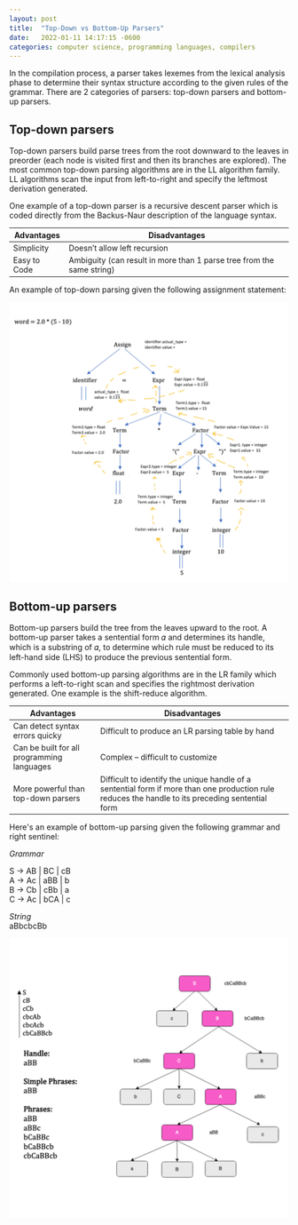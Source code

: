```yaml
---
layout: post
title:  "Top-Down vs Bottom-Up Parsers"
date:   2022-01-11 14:17:15 -0600
categories: computer science, programming languages, compilers
---
```

In the compilation process, a parser takes lexemes from the lexical analysis phase to determine their syntax structure according to the given rules of the grammar. There are 2 categories of parsers: top-down parsers and bottom-up parsers.  

## Top-down parsers

Top-down parsers build parse trees from the root downward to the leaves in preorder (each node is visited first and then its branches are explored). The most common top-down parsing algorithms are in the LL algorithm family. LL algorithms scan the input from left-to-right and specify the leftmost derivation generated.  

One example of a top-down parser is a recursive descent parser which is coded directly from the Backus-Naur description of the language syntax.

| Advantages | Disadvantages |
| ----------- | ----------- |
| Simplicity | Doesn’t allow left recursion      |
| Easy to Code   | Ambiguity (can result in more than 1 parse tree from the same string)        |

An example of top-down parsing given the following assignment statement:

![Top-down parse example](/assets/images/top-down-parse.png)

## Bottom-up parsers

Bottom-up parsers build the tree from the leaves upward to the root. A bottom-up parser takes a sentential form 𝛼 and determines its handle, which is a substring of 𝛼, to determine which rule must
be reduced to its left-hand side (LHS) to produce the previous sentential form.  

Commonly used bottom-up parsing algorithms are in the LR family which performs a left-to-right scan and specifies the rightmost derivation generated. One example is the shift-reduce algorithm.

| Advantages | Disadvantages |
| ----------- | ----------- |
| Can detect syntax errors quicky | Difficult to produce an LR parsing table by hand |
| Can be built for all programming languages   | Complex – difficult to customize |
| More powerful than top-down parsers | Difficult to identify the unique handle of a sentential form if more than one production rule reduces the handle to its preceding sentential form |

Here's an example of bottom-up parsing given the following grammar and right sentinel:

*Grammar*

S → AB | BC | cB  
A → Ac | aBB | b  
B → Cb | cBb | a  
C → Ac | bCA | c  

*String*  
aBbcbcBb

![Bottom-Up Parse Tree Example](/assets/images/bottom-up-parse.png)
